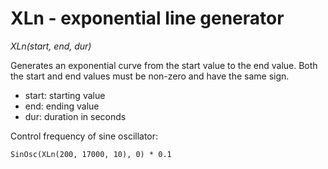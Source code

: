 # XLn - exponential line generator

_XLn(start, end, dur)_

Generates an exponential curve from the start value to the end value. Both the start and end values must be non-zero and have the same sign.

- start: starting value
- end: ending value
- dur: duration in seconds

Control frequency of sine oscillator:

	SinOsc(XLn(200, 17000, 10), 0) * 0.1
